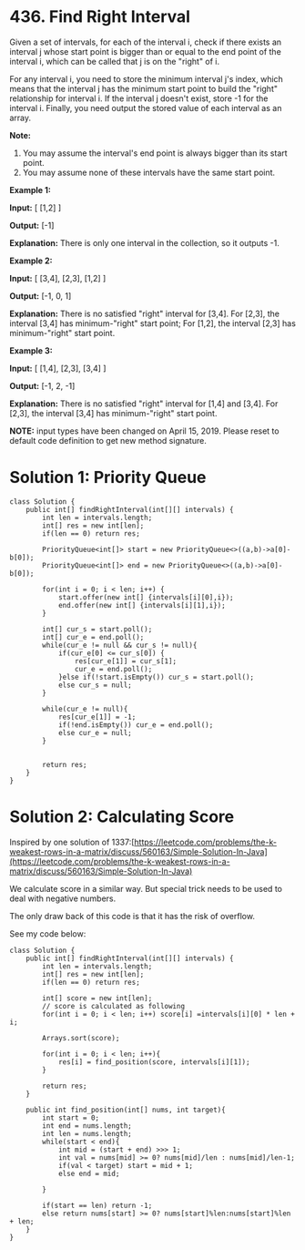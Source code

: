 # 436. Find Right Interval
Given a set of intervals, for each of the interval i, check if there exists an interval j whose start point is bigger than or equal to the end point of the interval i, which can be called that j is on the "right" of i.

For any interval i, you need to store the minimum interval j's index, which means that the interval j has the minimum start point to build the "right" relationship for interval i. If the interval j doesn't exist, store -1 for the interval i. Finally, you need output the stored value of each interval as an array.

**Note:**

1.  You may assume the interval's end point is always bigger than its start point.
2.  You may assume none of these intervals have the same start point.

**Example 1:**

**Input:** [ [1,2] ]

**Output:** [-1]

**Explanation:** There is only one interval in the collection, so it outputs -1.

**Example 2:**

**Input:** [ [3,4], [2,3], [1,2] ]

**Output:** [-1, 0, 1]

**Explanation:** There is no satisfied "right" interval for [3,4].
For [2,3], the interval [3,4] has minimum-"right" start point;
For [1,2], the interval [2,3] has minimum-"right" start point.

**Example 3:**

**Input:** [ [1,4], [2,3], [3,4] ]

**Output:** [-1, 2, -1]

**Explanation:** There is no satisfied "right" interval for [1,4] and [3,4].
For [2,3], the interval [3,4] has minimum-"right" start point.

**NOTE:** input types have been changed on April 15, 2019. Please reset to default code definition to get new method signature.

# Solution 1: Priority Queue
```
class Solution {
    public int[] findRightInterval(int[][] intervals) {
        int len = intervals.length;
        int[] res = new int[len];
        if(len == 0) return res;
        
        PriorityQueue<int[]> start = new PriorityQueue<>((a,b)->a[0]-b[0]);
        PriorityQueue<int[]> end = new PriorityQueue<>((a,b)->a[0]-b[0]);
        
        for(int i = 0; i < len; i++) {
            start.offer(new int[] {intervals[i][0],i});
            end.offer(new int[] {intervals[i][1],i});
        }
        
        int[] cur_s = start.poll();
        int[] cur_e = end.poll();
        while(cur_e != null && cur_s != null){
            if(cur_e[0] <= cur_s[0]) {
                res[cur_e[1]] = cur_s[1];
                cur_e = end.poll();
            }else if(!start.isEmpty()) cur_s = start.poll();
            else cur_s = null;
        }
        
        while(cur_e != null){
            res[cur_e[1]] = -1;
            if(!end.isEmpty()) cur_e = end.poll();
            else cur_e = null;
        }
        
        
        return res;
    }
}
```


# Solution 2: Calculating Score
Inspired by one solution of 1337:[https://leetcode.com/problems/the-k-weakest-rows-in-a-matrix/discuss/560163/Simple-Solution-In-Java](https://leetcode.com/problems/the-k-weakest-rows-in-a-matrix/discuss/560163/Simple-Solution-In-Java)

We calculate score in a similar way. But special trick needs to be used to deal with negative numbers.

The only draw back of this code is that it has the risk of overflow.

See my code below:

```
class Solution {
    public int[] findRightInterval(int[][] intervals) {
        int len = intervals.length;
        int[] res = new int[len];
        if(len == 0) return res;
        
        int[] score = new int[len];
		// score is calculated as following 
        for(int i = 0; i < len; i++) score[i] =intervals[i][0] * len + i;  

        Arrays.sort(score);
        
        for(int i = 0; i < len; i++){
            res[i] = find_position(score, intervals[i][1]);
        }    
        
        return res;
    }
    
    public int find_position(int[] nums, int target){
        int start = 0;
        int end = nums.length;
        int len = nums.length;
        while(start < end){
            int mid = (start + end) >>> 1;
            int val = nums[mid] >= 0? nums[mid]/len : nums[mid]/len-1;
            if(val < target) start = mid + 1;
            else end = mid;
           
        }
        
        if(start == len) return -1;
        else return nums[start] >= 0? nums[start]%len:nums[start]%len + len;
    }
}
```

